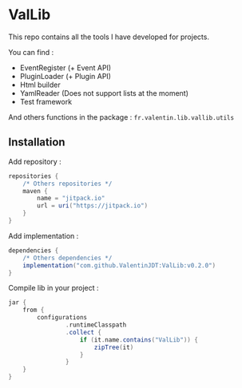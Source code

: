 # ValLib
This repo contains all the tools I have developed for projects.

You can find :
- EventRegister (+ Event API)
- PluginLoader (+ Plugin API)
- Html builder
- YamlReader (Does not support lists at the moment)
- Test framework

And others functions in the package : `fr.valentin.lib.vallib.utils`


## Installation

Add repository :
```groovy
repositories {
    /* Others repositories */
    maven {
        name = "jitpack.io"
        url = uri("https://jitpack.io")
    }
}
```

Add implementation :
```groovy
dependencies {
    /* Others dependencies */
    implementation("com.github.ValentinJDT:ValLib:v0.2.0")
}
```

Compile lib in your project :
```groovy
jar {
    from {
        configurations
                .runtimeClasspath
                .collect {
                    if (it.name.contains("ValLib")) {
                        zipTree(it)
                    }
                }
    }
}
```
